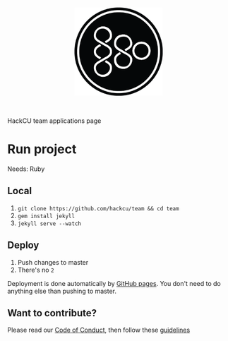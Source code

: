 
<br>
<p align="center">
  <img alt="HackCU IV" src="https://github.com/HackCU/splash-page/blob/master/img/hackcu_black.png" width="200"/>
</p>
<br>

HackCU team applications page

# Run project

Needs: Ruby

## Local 

1. `git clone https://github.com/hackcu/team && cd team`
2. `gem install jekyll`
3. `jekyll serve --watch`

## Deploy

1. Push changes to master
2. There's no `2`

Deployment is done automatically by [GitHub pages](https://pages.github.com/). You don't need to do anything else than pushing to master.

## Want to contribute?

Please read our [Code of Conduct](.github/CODE_OF_CONDUCT.md), then follow these [guidelines](.github/CONTRIBUTING.md)
